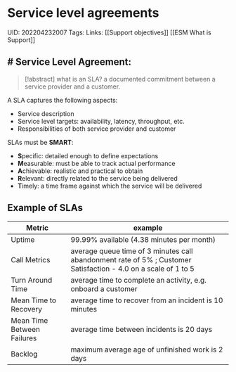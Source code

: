 # Service level agreements
UID: 202204232007
Tags:
Links: [[Support objectives]] [[ESM What is Support]]

## # Service Level Agreement:
> [!abstract] what is an SLA?
> a documented commitment between a service provider and a customer.

A SLA captures the following aspects:

- Service description
- Service level targets: availability, latency, throughput, etc.
- Responsibilities of both service provider and customer

SLAs must be **SMART**:

- **S**pecific: detailed enough to define expectations
- **M**easurable: must be able to track actual performance
- **A**chievable: realistic and practical to obtain
- **R**elevant: directly related to the service being delivered
- **T**imely: a time frame against which the service will be delivered

## Example of SLAs
| Metric                     | example                                                                                                        |
| -------------------------- | -------------------------------------------------------------------------------------------------------------- |
| Uptime                     | 99.99% available (4.38 minutes per month)                                                                      |
| Call Metrics               | average queue time of 3 minutes call abandonment rate of 5% ; Customer Satisfaction - 4.0 on a scale of 1 to 5 |
| Turn Around Time           | average time to complete an activity, e.g. onboard a customer                                                  |
| Mean Time to Recovery      | average time to recover from an incident is 10 minutes                                                         |
| Mean Time Between Failures | average time between incidents is 20 days                                                                      |
| Backlog                    | maximum average age of unfinished work is 2 days                                                               |
